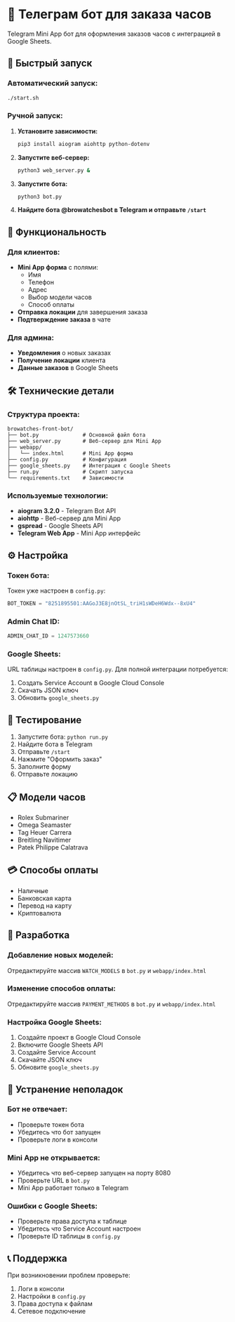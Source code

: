 # 🤖 Телеграм бот для заказа часов

Telegram Mini App бот для оформления заказов часов с интеграцией в Google Sheets.

## 🚀 Быстрый запуск

### Автоматический запуск:
```bash
./start.sh
```

### Ручной запуск:
1. **Установите зависимости:**
   ```bash
   pip3 install aiogram aiohttp python-dotenv
   ```

2. **Запустите веб-сервер:**
   ```bash
   python3 web_server.py &
   ```

3. **Запустите бота:**
   ```bash
   python3 bot.py
   ```

4. **Найдите бота @browatchesbot в Telegram и отправьте `/start`**

## 📱 Функциональность

### Для клиентов:
- **Mini App форма** с полями:
  - Имя
  - Телефон  
  - Адрес
  - Выбор модели часов
  - Способ оплаты
- **Отправка локации** для завершения заказа
- **Подтверждение заказа** в чате

### Для админа:
- **Уведомления** о новых заказах
- **Получение локации** клиента
- **Данные заказов** в Google Sheets

## 🛠 Технические детали

### Структура проекта:
```
browatches-front-bot/
├── bot.py              # Основной файл бота
├── web_server.py       # Веб-сервер для Mini App
├── webapp/
│   └── index.html      # Mini App форма
├── config.py           # Конфигурация
├── google_sheets.py    # Интеграция с Google Sheets
├── run.py              # Скрипт запуска
└── requirements.txt    # Зависимости
```

### Используемые технологии:
- **aiogram 3.2.0** - Telegram Bot API
- **aiohttp** - Веб-сервер для Mini App
- **gspread** - Google Sheets API
- **Telegram Web App** - Mini App интерфейс

## ⚙️ Настройка

### Токен бота:
Токен уже настроен в `config.py`:
```python
BOT_TOKEN = "8251895501:AAGoJ3E8jnOtSL_triH1sWDeH6Wdx--8xU4"
```

### Admin Chat ID:
```python
ADMIN_CHAT_ID = 1247573660
```

### Google Sheets:
URL таблицы настроен в `config.py`. Для полной интеграции потребуется:
1. Создать Service Account в Google Cloud Console
2. Скачать JSON ключ
3. Обновить `google_sheets.py`

## 🧪 Тестирование

1. Запустите бота: `python run.py`
2. Найдите бота в Telegram
3. Отправьте `/start`
4. Нажмите "Оформить заказ"
5. Заполните форму
6. Отправьте локацию

## 📋 Модели часов

- Rolex Submariner
- Omega Seamaster
- Tag Heuer Carrera
- Breitling Navitimer
- Patek Philippe Calatrava

## 💳 Способы оплаты

- Наличные
- Банковская карта
- Перевод на карту
- Криптовалюта

## 🔧 Разработка

### Добавление новых моделей:
Отредактируйте массив `WATCH_MODELS` в `bot.py` и `webapp/index.html`

### Изменение способов оплаты:
Отредактируйте массив `PAYMENT_METHODS` в `bot.py` и `webapp/index.html`

### Настройка Google Sheets:
1. Создайте проект в Google Cloud Console
2. Включите Google Sheets API
3. Создайте Service Account
4. Скачайте JSON ключ
5. Обновите `google_sheets.py`

## 🐛 Устранение неполадок

### Бот не отвечает:
- Проверьте токен бота
- Убедитесь что бот запущен
- Проверьте логи в консоли

### Mini App не открывается:
- Убедитесь что веб-сервер запущен на порту 8080
- Проверьте URL в `bot.py`
- Mini App работает только в Telegram

### Ошибки с Google Sheets:
- Проверьте права доступа к таблице
- Убедитесь что Service Account настроен
- Проверьте ID таблицы в `config.py`

## 📞 Поддержка

При возникновении проблем проверьте:
1. Логи в консоли
2. Настройки в `config.py`
3. Права доступа к файлам
4. Сетевое подключение
